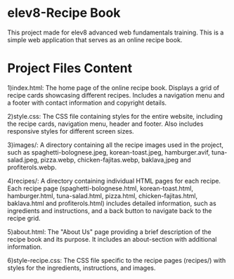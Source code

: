 # elev8-Recipe Book

This project made for elev8 advanced web fundamentals training. This is a simple web application that serves as an online recipe book. 

# Project Files Content

1)index.html: The home page of the online recipe book. Displays a grid of recipe cards showcasing different recipes. Includes a navigation menu and a footer with contact information and copyright details.

2)style.css: The CSS file containing styles for the entire website, including the recipe cards, navigation menu, header and footer. Also includes responsive styles for different screen sizes.

3)images/: A directory containing all the recipe images used in the project, such as spaghetti-bolognese.jpeg, korean-toast.jpeg, hamburger.avif, tuna-salad.jpeg, pizza.webp, chicken-fajitas.webp, baklava,jpeg and profiterols.webp.

4)recipes/: A directory containing individual HTML pages for each recipe. Each recipe page (spaghetti-bolognese.html, korean-toast.html, hamburger.html, tuna-salad.html, pizza.html, chicken-fajitas.html, baklava.html and profiterols.html) includes detailed information, such as ingredients and instructions, and a back button to navigate back to the recipe grid.

5)about.html: The "About Us" page providing a brief description of the recipe book and its purpose. It includes an about-section with additional information.

6)style-recipe.css: The CSS file specific to the recipe pages (recipes/) with styles for the ingredients, instructions, and images.
